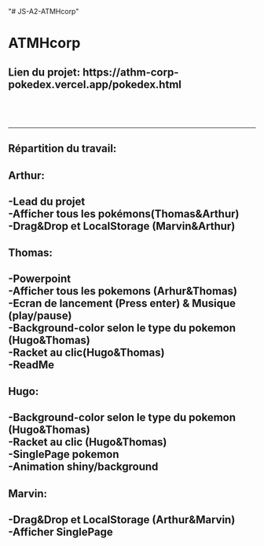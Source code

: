 "# JS-A2-ATMHcorp" 

<h1>ATMHcorp</h1>

<h2>Lien du projet: https://athm-corp-pokedex.vercel.app/pokedex.html<h2><br>
<hr>

<h2>Répartition du travail:<h2>
  <div>
    <div>
    <h4>Arthur:</h4>
    <p>-Lead du projet<br>-Afficher tous les pokémons(Thomas&Arthur)<br>-Drag&Drop et LocalStorage (Marvin&Arthur)</p>
  </div>
    <div>
      <h4>Thomas:</h4>
      <p>-Powerpoint <br>-Afficher tous les pokemons (Arhur&Thomas)<br>-Ecran de lancement (Press enter) & Musique (play/pause)<br>-Background-color selon le type du pokemon (Hugo&Thomas)<br>-Racket au clic(Hugo&Thomas)<br>-ReadMe</p></div>  
    <div>
  <h4>Hugo:</h4>
      <p>-Background-color selon le type du pokemon (Hugo&Thomas)<br>-Racket au clic (Hugo&Thomas)<br>-SinglePage pokemon<br>-Animation shiny/background</p></div>  
  </div>
  <div>
  <h4>Marvin:</h4>
      <p>-Drag&Drop et LocalStorage (Arthur&Marvin)<br>-Afficher SinglePage</p></div>  
  </div>
  
